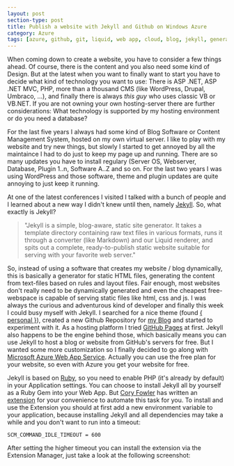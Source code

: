```yaml
---
layout: post
section-type: post
title: Publish a website with Jekyll and Github on Windows Azure
category: Azure
tags: [azure, github, git, liquid, web app, cloud, blog, jekyll, generator, oos, ruby, english]
---
```

When coming down to create a website, you have to consider a few things ahead. Of course, there is the content and you also need some kind of Design. But at the latest when you want to finally want to start you have to decide what kind of technology you want to use: There is ASP .NET, ASP .NET MVC, PHP, more than a thousand CMS (like WordPress, Drupal, Umbraco, ...), and finally there is always *this guy* who uses classic VB or VB.NET. If you are not owning your own hosting-server there are further considerations: What technology is supported by my hosting environment or do you need a database?

For the last five years I always had some kind of Blog Software or Content Management System, hosted on my own virtual server. I like to play with my website and try new things, but slowly I started to get annoyed by all the maintaince I had to do just to keep my page up and running. There are so many updates you have to install regulary (Server OS, Webserver, Database, Plugin 1..n, Software A..Z and so on. For the last two years I was using WordPress and those software, theme and plugin updates are  quite annoying to just keep it running.

At one of the latest conferences I visited I talked with a bunch of people and I learned about a new way I didn't knew until then, namely [Jekyll]. So, what exactly is Jekyll?

> "Jekyll is a simple, blog-aware, static site generator. It takes a template directory containing raw text files in various formats, runs it through a converter (like Markdown) and our Liquid renderer, and spits out a complete, ready-to-publish static website suitable for serving with your favorite web server."

So, instead of using a software that creates my website / blog dynamically, this is basically a generator for static HTML files, generating the content from text-files based on rules and layout files. Fair enough, most websites don't really need to be dynamically generated and even the cheapest free-webspace is capable of serving static files like html, css and js. I was always the curious and adventurous kind of developer and finally this week I could busy myself with Jekyll. I searched for a nice theme (found [{ personal }]), created a new Github Repository for [my Blog] and started to experiment with it. As a hosting platform I tried [GitHub Pages] at first. Jekyll also happens to be the engine behind those, which basically means you can use Jekyll to host a blog or website from GitHub's servers for free. But I wanted some more customization so I finally decided to go along with [Microsoft Azure Web App Service]. Actually you can use the free plan for your website, so even with Azure you get your website for free.

Jekyll is based on [Ruby], so you need to enable PHP (it's already by default) in your Application settings. You can choose to install Jekyll all by yourself as a Ruby Gem into your Web App. But [Cory Fowler] has written an [extension] for your convenience to automate this task for you. To install and use the Extension you should at first add a new environment variable to your application, because installing Jekyll and all dependencies may take a while and you don't want to run into a timeout:
```
SCM_COMMAND_IDLE_TIMEOUT = 600
```
After setting the higher timeout you can install the extension via the Extension Manager, just take a look at the following screenshot:



[Jekyll]:http://jekyllrb.com
[Ruby]:https://en.wikipedia.org/wiki/Ruby_(programming_language)
[{ personal }]:https://github.com/PanosSakkos/personal-jekyll-theme
[my Blog]:https://github.com/Anheledir/anheledir.NET
[GitHub Pages]:https://pages.github.com/
[Microsoft Azure Web App Service]:https://azure.microsoft.com/en-us/services/app-service/web/
[Cory Fowler]:http://blog.syntaxc4.net/
[extension]:https://github.com/SyntaxC4-MSFT/JekyllExtension